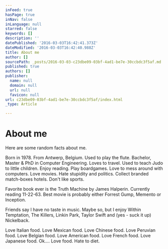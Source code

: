 ```yaml
---
inFeed: true
hasPage: true
inNav: false
inLanguage: null
starred: false
keywords: []
description: ''
datePublished: '2016-03-03T16:42:41.373Z'
dateModified: '2016-03-03T16:42:40.988Z'
title: About me
author: []
sourcePath: _posts/2016-03-03-c23dbe09-03bf-4ad1-be7e-30ccbdc3f5af.md
published: true
authors: []
publisher:
  name: null
  domain: null
  url: null
  favicon: null
url: c23dbe09-03bf-4ad1-be7e-30ccbdc3f5af/index.html
_type: Article

---
```

# About me

Here are some random facts about me.

Born in 1978\. From Antwerp, Belgium. Used to play the flute. Bachelor, Master & PhD in Computer Engineering. Loves to travel. Used to teach Judo to little children. Enjoy reading. Play boardgames. Love to mess around with computers. Love movies. Hate stupidity and politics. Collect branded match-boxes hotels. Don't like sports. 

Favorite book ever is the Truth Machine by James Halperin. Currently reading 11-22-63\. Best movie is probably either Forrest Gump, Memento or Inception.

Friends say I have no taste in music. Maybe so, but I enjoy Within Temptation, The Killers, Linkin Park, Taylor Swift and (yes - suck it up) Nickelback.

Love Italian food. Love Mexican food. Love Chinese food. Love Peruvian food. Love Belgian food. Love American food. Love French food. Love Japanese food. Ok.... Love food. Hate to diet.